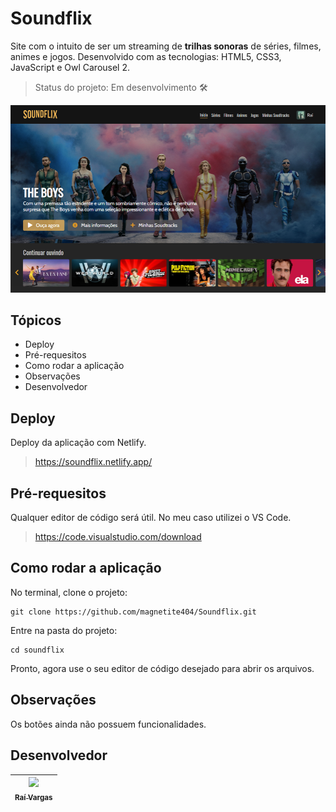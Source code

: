# Soundflix
Site com o intuito de ser um streaming de <b>trilhas sonoras</b> de séries, filmes, animes e jogos. Desenvolvido com as tecnologias: HTML5, CSS3, JavaScript e Owl Carousel 2.

> Status do projeto: Em desenvolvimento :hammer_and_wrench:

<img alt="Soundflix tela inicial" src="https://github.com/magnetite404/Soundflix/blob/master/img/soundflix-git1.png" width="800px" />

## Tópicos
- Deploy
- Pré-requesitos
- Como rodar a aplicação
- Observações
- Desenvolvedor


## Deploy
Deploy da aplicação com Netlify.
> https://soundflix.netlify.app/

## Pré-requesitos
 Qualquer editor de código será útil. No meu caso utilizei o VS Code.
 > https://code.visualstudio.com/download
 
 ## Como rodar a aplicação
 No terminal, clone o projeto: 
 
```
git clone https://github.com/magnetite404/Soundflix.git
```

Entre na pasta do projeto:  

```
cd soundflix
```

Pronto, agora use o seu editor de código desejado para abrir os arquivos.

## Observações
Os botões ainda não possuem funcionalidades.


## Desenvolvedor
[<img src="https://avatars3.githubusercontent.com/u/51307755?s=400&u=5233bfad8c4beeea2fa47931cc272a1f1178973a&v=4" width=115 > <br> <sub> Raí Vargas </sub>](https://github.com/Gunzz) |
| :---: |
